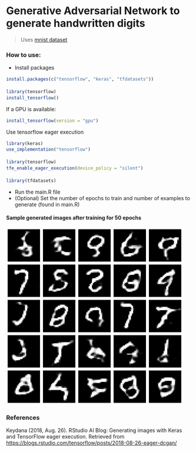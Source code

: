# Generative Adversarial Network to generate handwritten digits
> Uses [mnist dataset](http://yann.lecun.com/exdb/mnist/)

### How to use:
- Install packages
```r
install.packages(c("tensorflow", "keras", "tfdatasets"))

library(tensorflow)
install_tensorflow()
```
If a GPU is available:
```r
install_tensorflow(version = "gpu")
```
Use tensorflow eager execution
```r
library(keras)
use_implementation("tensorflow")

library(tensorflow)
tfe_enable_eager_execution(device_policy = "silent")

library(tfdatasets)
```

- Run the main.R file  
- (Optional) Set the number of epochs to train and number of examples to generate (found in main.R)

#### Sample generated images after training for 50 epochs
![generated_imgs](sample_generated_imgs.jpg)

### References
Keydana (2018, Aug. 26). RStudio AI Blog: Generating images with Keras and TensorFlow eager execution. Retrieved from https://blogs.rstudio.com/tensorflow/posts/2018-08-26-eager-dcgan/